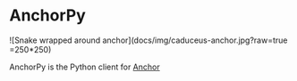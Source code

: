# AnchorPy

![Snake wrapped around anchor](docs/img/caduceus-anchor.jpg?raw=true =250*250)

AnchorPy is the Python client for [Anchor](https://github.com/project-serum/anchor)
